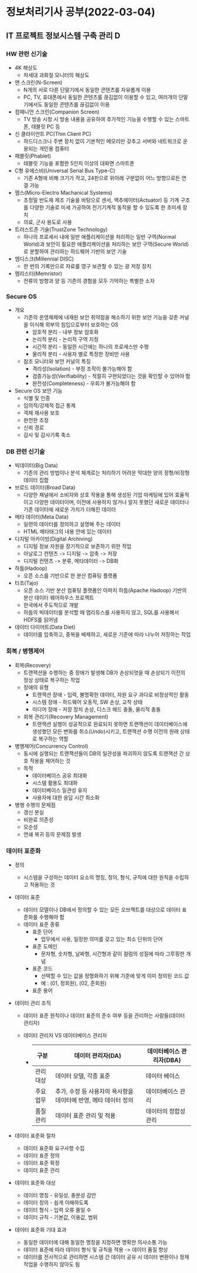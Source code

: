 # 정보처리기사 공부(2022-03-04)

## IT 프로젝트 정보시스템 구축 관리 D

### HW 관련 신기술

* 4K 해상도
  * 차세대 과화질 모니터의 해상도
* 앤 스크린(N-Screen)
  * N개의 서로 다른 단말기에서 동일한 콘텐츠를 자유롭게 이용
  * PC, TV, 휴대폰에서 동일한 콘텐츠를 끊김없이 이용할 수 있고, 여러개의 단말기에서도 동일한 콘텐츠를 끊김없이 이용
* 컴패니언 스크린(Companion Screen)
  * TV 방송 시청 시 방송 내용을 공유하여 추가적인 기능을 수행할 수 있는 스마트폰, 태블릿 PC 등
* 신 클라이언트 PC(Thin Client PC)
  * 하드디스크나 주변 장치 없이 기본적인 메모리만 갖추고 서버와 네트워크로 운용되는 개인용 컴퓨터
* 패블릿(Phablet)
  * 태블릿 기능을 포함한 5인치 이상의 대화면 스마트폰
* C형 유에스비(Universal Serial Bus Type-C)
  * 기존 A형에 비해 크기가 작고, 24핀으로 위아래 구분없이 어느 방향으로든 연결 가능
* 멤스(Micro-Electro Machanical Systems)
  * 초정밀 반도체 제조 기술을 바탕으로 센서, 액추에이터(Actuator) 등 기계 구조를 다양한 기술로 미세 가공하여 전기기계적 동작을 할 수 있도록 한 초미세 장치
  * 의료, 군사 용도로 사용
* 트러스트존 기술(TrustZone Technology)
  * 하나의 프로세서 내에 일반 애플리케이션을 처리하는 일반 구역(Normal World)과 보안이 필요한 애플리케이션을 처리하는 보안 구역(Secure World)로 분할하여 관리하는 하드웨어 기반의 보안 기술
* 엠디스크(Millennial DISC)
  * 한 번의 기록만으로 자료를 영구 보관할 수 있는 광 저장 장치
* 멤리스터(Memristor)
  * 전류의 방향과 양 등 기존의 경험을 모두 기억하는 특별한 소자



### Secure OS

* 개요
  * 기존의 운영체제에 내재된 보안 취약점을 해소하기 위한 보안 기능을 갖춘 커널을 이식해 외부의 침입으로부터 보호하는 OS
    * 암호적 분리 - 내부 정보 암호화
    * 논리적 분리 - 논리적 구역 지정
    * 시간적 분리 - 동일한 시간에는 하나의 프로세스만 수행
    * 물리적 분리 - 사용자 별로 특정한 장비만 사용
  * 참조 모니터와 보안 커널의 특징
    * 격리성(Isolation) - 부정 조작이 불가능해야 함
    * 검증가능성(Verifiability) - 적절히 구현되었다는 것을 확인할 수 있어야 함
    * 완전성(Completeness) - 우회가 불가능해야 함
* Secure OS 보안 기능
  * 식별 및 인증
  * 임의적/강제적 접근 통제
  * 객체 재사용 보호
  * 완전한 조정
  * 신뢰 경로
  * 감사 및 감사기록 축소





### DB 관련 신기술

* 빅데이터(Big Data)
  * 기존의 관리 방법이나 분석 체계로는 처리하기 어려운 막대한 양의 정형/비정형 데이터 집합
* 브로드 데이터(Broad Data)
  * 다양한 채널에서 소비자와 상호 작용을 통해 생성된 기업 마케팅에 있어 효율적이고 다양한 데이터이며, 이전에 사용하지 않거나 알지 못했던 새로운 데이터나 기존 데이터에 새로운 가치가 더해진 데이터
* 메타 데이터(Meta Data)
  * 일련의 데이터를 정의하고 설명해 주는 데이터
  * HTML 메타태그의 내용 안에 있는 데이터
* 디지털 아카이빙(Digital Archiving)
  * 디지털 정보 자원을 장기적으로 보존하기 위한 작업
  * 아날로그 컨텐츠 -> 디지털 -> 압축 -> 저장
  * 디지털 컨텐츠 -> 분류, 메타데이터 -> DB화
* 하둡(Hadoop)
  * 오픈 소스를 기반으로 한 분산 컴퓨팅 플랫폼
* 타조(Tajo)
  * 오픈 소스 기반 분산 컴퓨팅 플랫폼인 아파치 하둡(Apache Hadoop) 기반의 분산 데이터 웨어하우스 프로젝트
  * 한국에서 주도적으로 개발
  * 하둡의 빅데이터를 분석할 때 맵리듀스를 사용하지 않고, SQL를 사용해서 HDFS를 읽어냄
* 데이터 다이어트(Data Diet)
  * 데이터를 압축하고, 중복을 배제하고, 새로운 기준에 따라 나누어 저장하는 작업



### 회복 / 병행제어

* 회복(Recovery)
  * 트랜잭션을 수행하는 중 장애가 발생해 DB가 손상되엇을 때 손상되기 이전의 정상 상태로 복구하는 작업
  * 장애의 유형
    * 트랜잭션 장애 - 입력, 불명확한 데이터, 자원 요구 과다로 비정상적인 활동
    * 시스템 장애 - 하드웨어 오동작, SW 손상, 교착 상태
    * 미디어 장애 - 저장 장치 손상, 디스크 헤드 충돌, 물리적 충돌
  * 회복 관리기(Recovery Management)
    * 트랜잭션 실행이 성공적으로 완료되지 못하면 트랜잭션이 데이터베이스에 생성했던 모든 변화를 취소(Undo)시키고, 트랜잭션 수행 이전의 원래 상태로 복구하는 역할
* 병행제어(Concurrency Control)
  * 동시에 실행되는 트랜잭션들이 DB의 일관성을 파괴하지 않도록 트랜잭션 간 상호 작용을 제어하는 것
  * 목적
    * 데이터베이스 공유 최대화
    * 시스템 활용도 최대화
    * 데이터베이스 일관성 유지
    * 사용자에 대한 응답 시간 최소화
* 병행 수행의 문제점
  * 갱신 분실
  * 비완료 의존성
  * 모순성
  * 연쇄 복귀 등의 문제점 발생



### 데이터 표준화

* 정의 

  * 시스템을 구성하는 데이터 요소의 명칭, 정의, 형식, 규칙에 대한 원칙을 수립하고 적용하는 것

* 데이터 표준

  * 데이터 모델이나 DB에서 정의할 수 있는 모든 오브젝트를 대상으로 데이터 표준화를 수행해야 함
  * 데이터 표준 종류
    * 표준 단어
      * 업무에서 사용, 일정한 의미를 갖고 있는 최소 단위의 단어
    * 표준 도메인
      * 문자형, 숫자형, 날짜형, 시간형과 같이 컬럼의 성질에 따라 그루핑한 개념
    * 표준 코드
      * 선택할 수 있는 값을 정형화하기 위해 기준에 맞게 이미 정의된 코드 값
      * 예 : (01, 정회원), (02, 준회원)
    * 표준 용어

* 데이터 관리 조직

  * 데이터 표준 원칙이나 데이터 표준의 준수 여부 등을 관리하는 사람들(데이터 관리자)

  * 데이터 관리자 VS 데이터베이스 관리자 

    * | 구분      | 데이터 관리자(DA)                                            | 데이터베이스 관리자(DBA) |
      | --------- | ------------------------------------------------------------ | ------------------------ |
      | 관리 대상 | 데이터 모델, 각종 표준                                       | 데이터 베이스            |
      | 주요 업무 | 추가, 수정 등 사용자의 욕사항을 데이터에 반영, 메타 데이터 정의 | 데이터베이스 관리        |
      | 품질 관리 | 데이터 표준 관리 및 적용                                     | 데이터의 정합성 관리     |

* 데이터 표준화 절차

  * 데이터 표준화 요구사항 수집
  * 데이터 표준 정의
  * 데이터 표준 확정
  * 데이터 표준 관리 

* 데이터 표준화 대상

  * 데이터 명칭 - 유일성, 충분성 감안
  * 데이터 정의 - 쉽게 이해하도록
  * 데이터 형식 - 입력 오류 줄일 수
  * 데이터 규칙 - 기본값, 이용값, 범위

* 데이터 표준화 기대 효과

  * 동일한 데이터에 대해 동일한 명칭을 지정하면 명확한 의사소통 가능
  * 데이터 표준에 따라 데이터 형식 및 규칙을 적용 -> 데이터 품질 향상
  * 데이터를 전사적으로 관리하면 시스템 간 데이터 공유 시 데이터 변환이나 정제 작업을 수행하지 않아도 됨